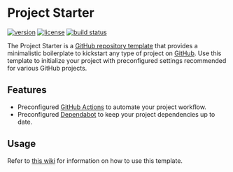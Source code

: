 <!-- Clear the content of this file and replace it with the description of your project. -->
<!-- Learn more: https://www.makeareadme.com -->

# Project Starter

[![version](https://img.shields.io/github/v/release/threeal/project-starter?style=flat-square)](https://github.com/threeal/project-starter/releases)
[![license](https://img.shields.io/github/license/threeal/project-starter?style=flat-square)](./LICENSE)
[![build status](https://img.shields.io/github/actions/workflow/status/threeal/project-starter/ci.yaml?branch=main&style=flat-square)](https://github.com/threeal/project-starter/actions/workflows/ci.yaml)

The Project Starter is a [GitHub repository template](https://docs.github.com/en/repositories/creating-and-managing-repositories/creating-a-repository-from-a-template) that provides a minimalistic boilerplate to kickstart any type of project on [GitHub](https://github.com/). Use this template to initialize your project with preconfigured settings recommended for various GitHub projects.

## Features

- Preconfigured [GitHub Actions](https://github.com/features/actions) to automate your project workflow.
- Preconfigured [Dependabot](https://docs.github.com/en/code-security/dependabot) to keep your project dependencies up to date.

## Usage

Refer to [this wiki](https://github.com/threeal/project-starter/wiki) for information on how to use this template.
